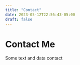 ```yaml
---
title: "Contact"
date: 2023-05-12T22:56:43-05:00
draft: false
---
```


# Contact Me

Some text and data contact
